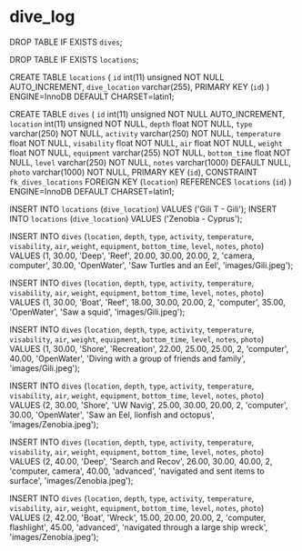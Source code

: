 # dive_log
DROP TABLE IF EXISTS `dives`;

DROP TABLE IF EXISTS `locations`;

CREATE TABLE `locations` (
`id` int(11) unsigned NOT NULL AUTO_INCREMENT,
`dive_location` varchar(255),
PRIMARY KEY (`id`)
) ENGINE=InnoDB DEFAULT CHARSET=latin1;

CREATE TABLE `dives` (
`id` int(11) unsigned NOT NULL AUTO_INCREMENT,
`location` int(11) unsigned NOT NULL,
`depth` float NOT NULL,
`type` varchar(250) NOT NULL,
`activity` varchar(250) NOT NULL,
`temperature` float NOT NULL,
`visability` float NOT NULL,
`air` float NOT NULL,
`weight` float NOT NULL,
`equipment` varchar(255) NOT NULL,
`bottom_time` float NOT NULL,
`level` varchar(250) NOT NULL,
`notes` varchar(1000) DEFAULT NULL,
`photo` varchar(1000) NOT NULL,
PRIMARY KEY (`id`),
CONSTRAINT `fk_dives_locations`
FOREIGN KEY (`location`) REFERENCES `locations` (`id`)
) ENGINE=InnoDB DEFAULT CHARSET=latin1;

INSERT INTO `locations` (`dive_location`) VALUES ('Gili T - Gili');
INSERT INTO `locations` (`dive_location`) VALUES ('Zenobia - Cyprus');

INSERT INTO `dives` (`location`, `depth`, `type`, `activity`, `temperature`, `visability`, `air`, `weight`, `equipment`, `bottom_time`, `level`, `notes`, `photo`) VALUES (1, 30.00, 'Deep', 'Reef', 20.00, 30.00, 20.00, 2, 'camera, computer', 30.00, 'OpenWater', 'Saw Turtles and an Eel', 'images/Gili.jpeg');

INSERT INTO `dives` (`location`, `depth`, `type`, `activity`, `temperature`, `visability`, `air`, `weight`, `equipment`, `bottom_time`, `level`, `notes`, `photo`) VALUES (1, 30.00, 'Boat', 'Reef', 18.00, 30.00, 20.00, 2, 'computer', 35.00, 'OpenWater', 'Saw a squid', 'images/Gili.jpeg');

INSERT INTO `dives` (`location`, `depth`, `type`, `activity`, `temperature`, `visability`, `air`, `weight`, `equipment`, `bottom_time`, `level`, `notes`, `photo`) VALUES (1, 30.00, 'Shore', 'Recreation', 22.00, 25.00, 25.00, 2, 'computer', 40.00, 'OpenWater', 'Diving with a group of friends and family', 'images/Gili.jpeg');

INSERT INTO `dives` (`location`, `depth`, `type`, `activity`, `temperature`, `visability`, `air`, `weight`, `equipment`, `bottom_time`, `level`, `notes`, `photo`) VALUES (2, 30.00, 'Shore', 'UW Navig', 25.00, 30.00, 20.00, 2, 'computer', 30.00, 'OpenWater', 'Saw an Eel, lionfish and octopus', 'images/Zenobia.jpeg');

INSERT INTO `dives` (`location`, `depth`, `type`, `activity`, `temperature`, `visability`, `air`, `weight`, `equipment`, `bottom_time`, `level`, `notes`, `photo`) VALUES (2, 40.00, 'Deep', 'Search and Recov', 26.00, 30.00, 40.00, 2, 'computer, camera', 40.00, 'advanced', 'navigated and sent items to surface', 'images/Zenobia.jpeg');

INSERT INTO `dives` (`location`, `depth`, `type`, `activity`, `temperature`, `visability`, `air`, `weight`, `equipment`, `bottom_time`, `level`, `notes`, `photo`) VALUES (2, 42.00, 'Boat', 'Wreck', 15.00, 20.00, 20.00, 2, 'computer, flashlight', 45.00, 'advanced', 'navigated through a large ship wreck', 'images/Zenobia.jpeg');
